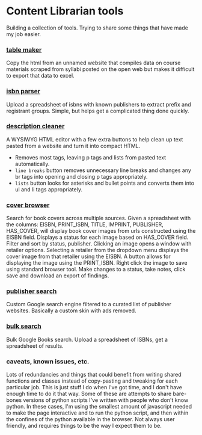 # Content Librarian tools

Building a collection of tools. Trying to share some things that have made my job easier.

### [table maker](https://content-librarian.github.io/table-maker/)
Copy the html from an unnamed website that compiles data on course materials scraped from syllabi posted on the open web but makes it difficult to export that data to excel. 

### [isbn parser](https://content-librarian.github.io/isbn-parser/)
Upload a spreadsheet of isbns with known publishers to extract prefix and registrant groups. Simple, but helps get a complicated thing done quickly.

### [description cleaner](https://content-librarian.github.io/description-cleaner/)
A WYSIWYG HTML editor with a few extra buttons to help clean up text pasted from a website and turn it into compact HTML. 
- Removes most tags, leaving p tags and lists from pasted text automatically. 
- `line breaks` button removes unnecessary line breaks and changes any br tags into opening and closing p tags appropriately.
- `lists` button looks for asterisks and bullet points and converts them into ul and li tags appropriately. 

### [cover browser](https://content-librarian.github.io/cover-broswer/)
Search for book covers across multiple sources.
Given a spreadsheet with the columns: EISBN, PRINT_ISBN, TITLE, IMPRINT, PUBLISHER, HAS_COVER, will display book cover images from urls constructed using the EISBN field. 
Displays a status for each image based on HAS_COVER field. 
Filter and sort by status, publisher.
Clicking an image opens a window with retailer options.
Selecting a retailer from the dropdown menu displays the cover image from that retailer using the EISBN. A button allows for displaying the image using the PRINT_ISBN. 
Right click the image to save using standard browser tool.
Make changes to a status, take notes, click save and download an export of findings.


### [publisher search](https://content-librarian.github.io/publisher-search/)
Custom Google search engine filtered to a curated list of publisher websites.
Basically a custom skin with ads removed.

### [bulk search](https://content-librarian.github.io/bulk-search/)
Bulk Google Books search. Upload a spreadsheet of ISBNs, get a spreadsheet of results.

### caveats, known issues, etc.
Lots of redundancies and things that could benefit from writing shared functions and classes instead of copy-pasting and tweaking for each particular job. This is just stuff I do when I've got time, and I don't have enough time to do it that way. Some of these are attempts to share bare-bones versions of python scripts I've written with people who don't know python. In these cases, I'm using the smallest amount of javascript needed to make the page interactive and to run the python script, and then within the confines of the python available in the browser. Not always user friendly, and requires things to be the way I expect them to be. 
